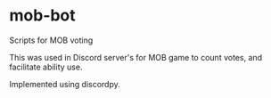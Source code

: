 # mob-bot

Scripts for MOB voting

This was used in Discord server's for MOB game to count votes, and facilitate  ability use.

Implemented using discordpy.
